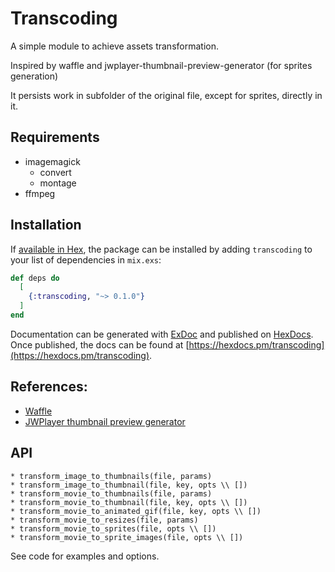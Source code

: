 # Transcoding

A simple module to achieve assets transformation.

Inspired by waffle and jwplayer-thumbnail-preview-generator (for sprites generation)

It persists work in subfolder of the original file, except for sprites, directly in it.

## Requirements
* imagemagick 
  * convert
  * montage
* ffmpeg

## Installation

If [available in Hex](https://hex.pm/docs/publish), the package can be installed
by adding `transcoding` to your list of dependencies in `mix.exs`:

```elixir
def deps do
  [
    {:transcoding, "~> 0.1.0"}
  ]
end
```

Documentation can be generated with [ExDoc](https://github.com/elixir-lang/ex_doc)
and published on [HexDocs](https://hexdocs.pm). Once published, the docs can
be found at [https://hexdocs.pm/transcoding](https://hexdocs.pm/transcoding).

## References: 

* [Waffle](https://hexdocs.pm/waffle)
* [JWPlayer thumbnail preview generator](https://github.com/amnuts/jwplayer-thumbnail-preview-generator)

## API

```
* transform_image_to_thumbnails(file, params)
* transform_image_to_thumbnail(file, key, opts \\ [])
* transform_movie_to_thumbnails(file, params)
* transform_movie_to_thumbnail(file, key, opts \\ [])
* transform_movie_to_animated_gif(file, key, opts \\ [])
* transform_movie_to_resizes(file, params)
* transform_movie_to_sprites(file, opts \\ [])
* transform_movie_to_sprite_images(file, opts \\ [])
```

See code for examples and options.

